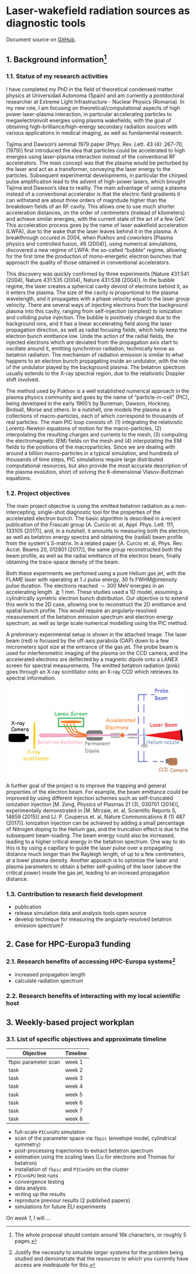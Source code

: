 # Laser-wakefield radiation sources as diagnostic tools  

Document source on [GitHub](https://github.com/berceanu/hpc-europa3-application).

## 1. Background information[^1]

### 1.1. Status of my research activities

I have completed my PhD in the field of theoretical condensed matter physics
at Universidad Autonoma (Spain) and am currently a postdoctoral researcher at
Extreme Light Infrastructure - Nuclear Physics (Romania). In my new role, I
am focusing on theoretical/computational aspects of high power laser-plasma
interaction, in particular accelerating particles to megaelectronvolt
energies using plasma wakefields, with the goal of obtaining
high-brilliance/high-energy secondary radiation sources with various
applications in medical imaging, as well as fundamental research.

Tajima and Dawson’s seminal 1979 paper [Phys. Rev. Lett. 43 (4): 267–70,
(1979)] first introduced the idea that particles could be accelerated to high
energies using laser-plasma interaction instead of the conventional RF
accelerators. The main concept was that the plasma would be perturbed by the
laser and act as a transformer, conveying the laser energy to the particles.
Subsequent experimental developments, in particular the chirped pulse
amplification lead to the advent of high-power lasers, which brought Tajima
and Dawson’s idea to reality. The main advantage of using a plasma instead of
a conventional accelerator is that the electric field gradients it can
withstand are about three orders of magnitude higher than the breakdown
fields of an RF cavity. This allows one to use much shorter acceleration
distances, on the order of centimeters (instead of kilometers) and achieve
similar energies, with the current state of the art of a few GeV. This
acceleration process goes by the name of laser wakefield acceleration (LWFA),
due to the wake that the laser leaves behind it in the plasma. A breakthrough
occured in 2004, when Pukhov and coworkers [Plasma physics and controlled
fusion, 46 (2004)], using numerical simulations, discovered a new regime of
LWFA: the so-called “bubble” regime, allowing for the first time the
production of mono-energetic electron bunches that approach the quality of
those obtained in conventional accelerators.

This discovery was quickly confirmed by three experiments [Nature 431:541
(2004), Nature 431:535 (2004), Nature 431:538 (2004)]. In the bubble regime,
the laser creates a spherical cavity devoid of electrons behind it, as it
enters the plasma. The size of the cavity is proportional to the plasma
wavelength, and it propagates with a phase velocity equal to the laser group
velocity. There are several ways of injecting electrons from the background
plasma into this cavity, ranging from self-injection (simplest) to ionization
and colliding pulse injection. The bubble is positively charged due to the
background ions, and it has a linear accelerating field along the laser
propagation direction, as well as radial focusing fields, which help keep the
electron bunch emittance low. Unde the action of the radial fields, the
injected electrons which are deviated from the propagation axis start to
oscillate around it, emitting synchrotron radiation, technically know as
betatron radiation. The mechanism of radiation emission is similar to what
happens to an electron bunch propagating inside an undulator, with the role
of the undulator played by the background plasma. The betatron spectrum
usually extends to the X-ray spectral region, due to the relativistic Doppler
shift involved.

The method used by Pukhov is a well established numerical approach in the
plasma physics community and goes by the name of “particle-in-cell” (PIC),
being developed in the early 1960’s by Buneman, Dawson, Hockney, Birdsall,
Morse and others. In a nutshell, one models the plasma as a collections of
macro-particles, each of which correspond to thousands of real particles. The
main PIC loop consists of: (1) integrating the relativistic Lorentz-Newton
equations of motion for the macro-particles, (2) interpolating the resulting
charges and currents to the mesh, (3) computing the electromagnetic (EM)
fields on the mesh and (4) interpolating the EM fields to the positions of
the macroparticles. Since we are dealing with around a billion
macro-particles in a typical simulation, and hundreds of thousands of time
steps, PIC simulations require large distributed computational resources, but
also provide the most accurate description of the plasma evolution, short of
solving the 6-dimensional Vlasov-Boltzman equations.

### 1.2. Project objectives

The main project objective is using the emitted betatron radiation as a
non-intercepting, single-shot diagnostic tool for the properties of the
accelerated electron bunch. The basic algorithm is described in a recent
publication of the Frascati group [A. Curcio et. al, Appl. Phys. Lett. 111,
133105 (2017)], and, in a nutshell, it amounts to measuring both the electron,
as well as betatron energy spectra and obtaining the (radial) beam profile
from the system's S-matrix. In a related paper [A. Curcio et. al, Phys. Rev.
Accel. Beams 20, 012801 (2017)], the same group reconstructed both the beam
profile, as well as the radial emittance of the electron beam, finally
obtaining the trace-space density of the beam.

Both these experiments we perfomed using a pure Helium gas jet, with the
FLAME laser with operating at 1 J pulse energy, 30 fs FWHM@intensity pulse
duration. The electrons reached $\sim 300$ MeV energies in an accelerating
length $\gtrapprox 1$ mm. These studies used a 1D model, assuming a
cylindrically symetric electron bunch distribution. Our objective is to
extend this work to the 2D case, allowing one to reconstruct the 2D emittance
and spatial bunch profile. This would require an angularly-resolved
measurement of the betatron emission spectrum and electron energy spectrum,
as well as large scale numerical modelling using the PIC method.

A preliminary experimental setup is shown in the attached image. The laser
beam (red) is focused by the off-axis parabola (OAP) down to a few
micrometers spot size at the entrance of the gas jet. The probe beam is used
for interferometric imaging of the plasma on the CCD camera, and the
accelerated electrons are deflected by a magnetic dipole onto a LANEX screen
for spectral measurements. The emitted betatron radiation (pink) goes through
an X-ray scintillator onto an X-ray CCD which retrieves its spectral
information.

![envisaged experimental setup](https://raw.githubusercontent.com/berceanu/hpc-europa3-application/master/images/exp_setup.png?token=ABBTTGTHLCCLW345XORQSPS42GSS2)

A further goal of the project is to improve the trapping and general
properties of the electron beam. For example, the beam emittance could be
improved by using different injection schemes such as self-truncated
ionization injection [M. Zeng, Physics of Plasmas 21 (3), 030701 (2014)],
experimentally demonstrated in [M. Mirzaie, et. al, Scientific Reports 5,
14659 (2015)] and [J. P. Couperus et. al, Nature Communications 8 (1) 487
(2017)]. Ionization injection can be achieved by adding a small percentage of
Nitrogen doping to the Helium gas, and the truncation effect is due to the
subsequent beam-loading. The beam energy could also be increased, leading to
a higher critical energy in the betatron spectrum. One way to do this is by
using a capillary to guide the laser pulse over a propagating distance much
longer than the Rayleigh length, of up to a few centimeters, at a lower
plasma density. Another appoach is to optimize the laser and plasma
parameters to obtain a better self-guiding of the laser (above the critical
power) inside the gas jet, leading to an incresed propagation distance.

### 1.3. Contribution to research field development

- publication
- release simulation data and analysis tools open source
- develop technique for measuring the angularly-resolved betatron emission spectrum?

## 2. Case for HPC-Europa3 funding

### 2.1. Research benefits of accessing HPC-Europa systems[^2]

- increased propagation length
- calculate radiation spectrum



### 2.2. Research benefits of interacting with my local scientific host

## 3. Weekly-based project workplan

### 3.1. List of specific objectives and approximate timeline

Objective | Timeline
----------|---------
fbpic parameter scan | week 1
task | week 2
task | week 3
task | week 4
task | week 5
task | week 6
task | week 7
task | week 8

- full-scale `PIConGPU` simulation
- scan of the parameter space via `fbpic` (envelope model, cylindrical symmetry)
- post-processing trajectories to extract betatron spectrum
- estimation using the scaling laws (Lu for electrons and Thomas for betatron)
- installation of `fbpic` and `PIConGPU` on the cluster
- `PIConGPU` test runs
- convergence testing
- data analysis
- writing up the results
- reproduce previour results (2 published papers)
- simulations for future ELI experiments


On *week 1*, I will ...

[^1]: The whole proposal should contain around 16k characters, or roughly 5 pages.
[^2]: Justify the necessity to *simulate larger systems* for the problem being
studied and demonstrate that the resources to which you currently have access are
*inadequate* for this.
